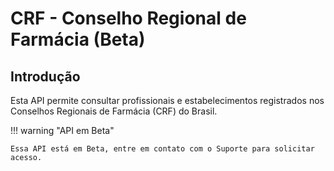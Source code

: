 # CRF - Conselho Regional de Farmácia (Beta)

## Introdução

Esta API permite consultar profissionais e estabelecimentos registrados nos
Conselhos Regionais de Farmácia (CRF) do Brasil.

!!! warning "API em Beta"

    Essa API está em Beta, entre em contato com o Suporte para solicitar acesso.
